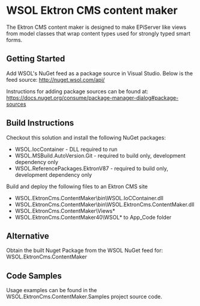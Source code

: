 # WSOL Ektron CMS content maker
The Ektron CMS content maker is designed to make EPiServer like views from model classes that wrap content types used for strongly typed smart forms.

## Getting Started

Add WSOL's NuGet feed as a package source in Visual Studio. Below is the feed source:
http://nuget.wsol.com/api/

Instructions for adding package sources can be found at:
https://docs.nuget.org/consume/package-manager-dialog#package-sources

## Build Instructions
Checkout this solution and install the following NuGet packages:
* WSOL.IocContainer - DLL required to run
* WSOL.MSBuild.AutoVersion.Git - required to build only, development dependency only
* WSOL.ReferencePackages.EktronV87 - required to build only, development dependency only
 
Build and deploy the following files to an Ektron CMS site
* WSOL.EktronCms.ContentMaker\bin\WSOL.IoCContainer.dll
* WSOL.EktronCms.ContentMaker\bin\WSOL.EktronCms.ContentMaker.dll
* WSOL.EktronCms.ContentMaker\Views\*
* WSOL.EktronCms.ContentMaker40\WSOL\* to App_Code folder
 
## Alternative
Obtain the built Nuget Package from the WSOL NuGet feed for:
WSOL.EktronCms.ContentMaker

## Code Samples
Usage examples can be found in the WSOL.EktronCms.ContentMaker.Samples project source code.
